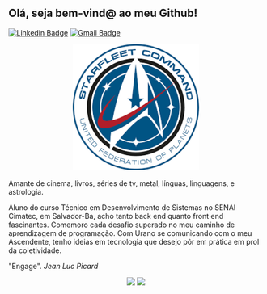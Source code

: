 ## Olá, seja bem-vind@ ao meu Github!

[![Linkedin Badge](https://img.shields.io/badge/-LinkedIn-blue?style=flat-square&logo=Linkedin&logoColor=white&link=https://www.linkedin.com/in/elisetevidotti/)](https://www.linkedin.com/in/romulocraveiro/) [![Gmail Badge](https://img.shields.io/badge/-Gmail-c14438?style=flat-square&logo=Gmail&logoColor=white&link=mailto:liz.vidotti@gmail.com)](mailto:romulocraveiro@gmail.com/)

<p align="center">
  <img src="img/federationlogo.png" width="250" title="federationstarship" alt="Star Trek starship">
</p>

Amante de cinema, livros, séries de tv, metal, línguas, linguagens, e astrologia.

Aluno do curso Técnico em Desenvolvimento de Sistemas no SENAI Cimatec, em Salvador-Ba, acho tanto back end quanto front end fascinantes. Comemoro cada desafio superado no meu caminho de aprendizagem de programação. Com Urano se comunicando com o meu Ascendente, tenho ideias em tecnologia que desejo pôr em prática em prol da coletividade. 

"Engage". 
<i>Jean Luc Picard<i>

<p align="center">
  <img width="400px" src="https://github-readme-stats.vercel.app/api/top-langs/?username=romulocraveiro&hide=html&layout=compact&theme=radical" />
  <img width="434px" src="https://github-readme-stats.vercel.app/api?username=romulocraveiro&theme=radical&show_icons=true" />
</p>
<!--Imagen de <https://commons.wikimedia.org/wiki/File:StarfleetCommandEmblemVectorized.svg>-->